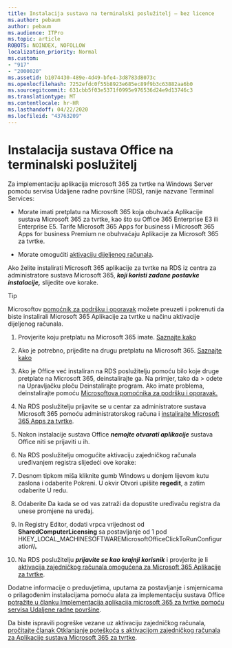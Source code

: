 ```yaml
---
title: Instalacija sustava na terminalski poslužitelj – bez licence
ms.author: pebaum
author: pebaum
ms.audience: ITPro
ms.topic: article
ROBOTS: NOINDEX, NOFOLLOW
localization_priority: Normal
ms.custom:
- "917"
- "2000020"
ms.assetid: b1074430-489e-4d49-bfe4-3d8783d8073c
ms.openlocfilehash: 7252efdc0f55b8923e685ec89f9b3c63882aa6b0
ms.sourcegitcommit: 631cbb5f03e5371f0995e976536d24e9d13746c3
ms.translationtype: MT
ms.contentlocale: hr-HR
ms.lasthandoff: 04/22/2020
ms.locfileid: "43763209"
---
```

# <a name="installing-office-on-a-terminal-server"></a>Instalacija sustava Office na terminalski poslužitelj

Za implementaciju aplikacija microsoft 365 za tvrtke na Windows Server pomoću servisa Udaljene radne površine (RDS), ranije nazvane Terminal Services:
  
- Morate imati pretplatu na Microsoft 365 koja obuhvaća Aplikacije sustava Microsoft 365 za tvrtke, kao što su Office 365 Enterprise E3 ili Enterprise E5. Tarife Microsoft 365 Apps for business i Microsoft 365 Apps for business Premium ne obuhvaćaju Aplikacije za Microsoft 365 za tvrtke.

- Morate omogućiti [aktivaciju dijeljenog računala](https://docs.microsoft.com/DeployOffice/overview-of-shared-computer-activation-for-office-365-proplus).

Ako želite instalirati Microsoft 365 aplikacije za tvrtke na RDS iz centra za administratore sustava Microsoft 365, ***koji koristi zadane postavke instalacije,*** slijedite ove korake.

> [!TIP]
> Microsoftov [pomoćnik za podršku i oporavak](https://aka.ms/SaRA_OfficeSCA_M365Portal) možete preuzeti i pokrenuti da biste instalirali Microsoft 365 Aplikacije za tvrtke u načinu aktivacije dijeljenog računala.
  
1. Provjerite koju pretplatu na Microsoft 365 imate. [Saznajte kako](https://docs.microsoft.com/office365/admin/admin-overview/what-subscription-do-i-have)

2. Ako je potrebno, prijeđite na drugu pretplatu na Microsoft 365. [Saznajte kako](https://docs.microsoft.com/office365/admin/subscriptions-and-billing/switch-to-a-different-plan)

3. Ako je Office već instaliran na RDS poslužitelju pomoću bilo koje druge pretplate na Microsoft 365, deinstalirajte ga. Na primjer, tako da \> odete na Upravljačku ploču Deinstalirajte program. Ako imate problema, deinstalirajte pomoću [Microsoftova pomoćnika za podršku i oporavak.](https://aka.ms/SARA-OfficeUninstall-Alchemy)

4. Na RDS poslužitelju prijavite se u centar za administratore sustava Microsoft 365 pomoću administratorskog računa i [instalirajte Microsoft 365 Apps za tvrtke](https://portal.office.com/OLS/MySoftware.aspx).

5. Nakon instalacije sustava Office ***nemojte otvarati aplikacije*** sustava Office niti se prijaviti u ih.

6. Na RDS poslužitelju omogućite aktivaciju zajedničkog računala uređivanjem registra slijedeći ove korake:

1. Desnom tipkom miša kliknite gumb Windows u donjem lijevom kutu zaslona i odaberite Pokreni. U okvir Otvori upišite **regedit**, a zatim odaberite U redu.

2. Odaberite Da kada se od vas zatraži da dopustite uređivaču registra da unese promjene na uređaj.

3. In Registry Editor, dodati vrpca vrijednost od **SharedComputerLicensing** sa postavljanje od 1 pod HKEY_LOCAL_MACHINESOFTWAREMicrosoftOfficeClickToRunConfiguration\\\\.

7. Na RDS poslužitelju ***prijavite se kao krajnji korisnik*** i provjerite je li [aktivacija zajedničkog računala omogućena za Microsoft 365 Aplikacije za tvrtke](https://docs.microsoft.com/DeployOffice/troubleshoot-issues-with-shared-computer-activation-for-office-365-proplus#verify-that-activation-for-office-365-proplus-succeeded).

Dodatne informacije o preduvjetima, uputama za postavljanje i smjernicama o prilagođenim instalacijama pomoću alata za implementaciju sustava Office [potražite u članku Implementacija aplikacija microsoft 365 za tvrtke pomoću servisa Udaljene radne površine](https://docs.microsoft.com/DeployOffice/deploy-office-365-proplus-by-using-remote-desktop-services).
  
Da biste ispravili pogreške vezane uz aktivaciju zajedničkog računala, [pročitajte članak Otklanjanje poteškoća s aktivacijom zajedničkog računala za Aplikacije sustava Microsoft 365 za tvrtke](https://docs.microsoft.com/DeployOffice/troubleshoot-issues-with-shared-computer-activation-for-office-365-proplus).
  